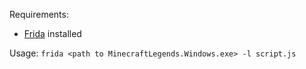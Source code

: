 Requirements: 
  - [Frida](https://frida.re) installed  

Usage: `frida <path to MinecraftLegends.Windows.exe> -l script.js`
